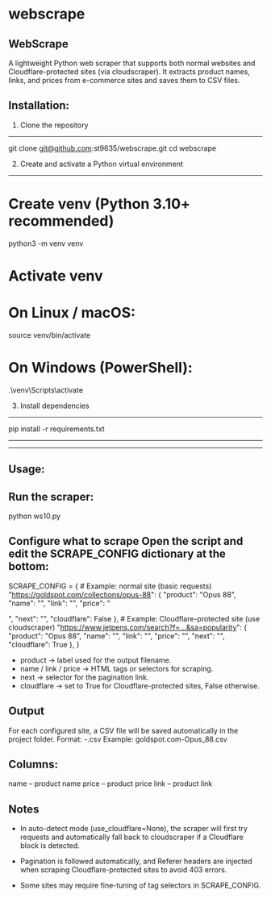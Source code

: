 # webscrape
WebScrape
------------
A lightweight Python web scraper that supports both normal websites and Cloudflare-protected sites (via cloudscraper).
It extracts product names, links, and prices from e-commerce sites and saves them to CSV files.


Installation:
-------------

1. Clone the repository
-----------------------------------------------------
git clone git@github.com:st9635/webscrape.git
cd webscrape


2. Create and activate a Python virtual environment
-----------------------------------------------------
# Create venv (Python 3.10+ recommended)

python3 -m venv venv

# Activate venv
# On Linux / macOS:

source venv/bin/activate

# On Windows (PowerShell):

.\venv\Scripts\activate


3. Install dependencies
-----------------------------------------------------

pip install -r requirements.txt


-----------------------------------------------------
-----------------------------------------------------

Usage:
------

Run the scraper:
-----------------------------------------------------

python ws10.py


Configure what to scrape
Open the script and edit the SCRAPE_CONFIG dictionary at the bottom:
-----------------------------------------------------

SCRAPE_CONFIG = {
    # Example: normal site (basic requests)
    "https://goldspot.com/collections/opus-88": {
        "product": "Opus 88",
        "name": "<a class='boost-pfs-filter-product-item-title'>",
        "link": "<a class='boost-pfs-filter-product-item-title'>",
        "price": "<p class='boost-pfs-filter-product-item-price'>",
        "next": "<a aria-label='Page Next'>",
        "cloudflare": False
    },
    # Example: Cloudflare-protected site (use cloudscraper)
    "https://www.jetpens.com/search?f=...&sa=popularity": {
        "product": "Opus 88",
        "name": "<a class='product-name subtle'>",
        "link": "<a class='product-name subtle'>",
        "price": "<span class='price'>",
        "next": "<a aria-label='Go to next page'>",
        "cloudflare": True
    },
}

+ product → label used for the output filename.
+ name / link / price → HTML tags or selectors for scraping.
+ next → selector for the pagination link.
+ cloudflare → set to True for Cloudflare-protected sites, False otherwise.


Output
-----------------------------------------------------

For each configured site, a CSV file will be saved automatically in the project folder.
Format: <domain>-<product>.csv
Example: goldspot.com-Opus_88.csv

Columns:
-----------------------------------------------------
name – product name
price – product price
link – product link


Notes
-----------------------------------------------------
+ In auto-detect mode (use_cloudflare=None), the scraper will first try requests and automatically fall back to cloudscraper if a Cloudflare block is detected.

+ Pagination is followed automatically, and Referer headers are injected when scraping Cloudflare-protected sites to avoid 403 errors.

+ Some sites may require fine-tuning of tag selectors in SCRAPE_CONFIG.